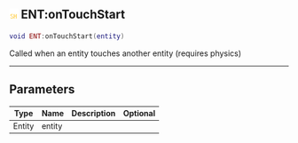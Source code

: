 ## ![shared](.gitbook/assets/shared.png) ENT:onTouchStart


```lua
void ENT:onTouchStart(entity)
```

Called when an entity touches another entity (requires physics)


------
## Parameters

| Type   | Name | Description              | Optional |
| ------ | ---- | ------------------------ | -------: |
| Entity | entity |  |  |


